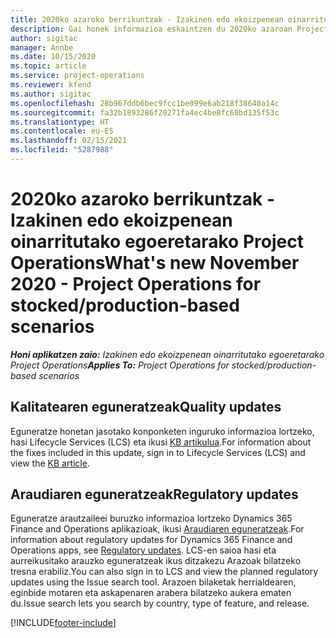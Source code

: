 ```yaml
---
title: 2020ko azaroko berrikuntzak - Izakinen edo ekoizpenean oinarritutako egoeretarako Project Operations
description: Gai honek informazioa eskaintzen du 2020ko azaroan Project Operations bertsioan eskuragarri dauden kalitate-eguneratzeei buruz, stockean eta ekoizpenean oinarritutako egoeretarako.
author: sigitac
manager: Annbe
ms.date: 10/15/2020
ms.topic: article
ms.service: project-operations
ms.reviewer: kfend
ms.author: sigitac
ms.openlocfilehash: 28b967ddb6bec9fcc1be099e6ab218f38640a14c
ms.sourcegitcommit: fa32b1893286f20271fa4ec4be8fc68bd135f53c
ms.translationtype: HT
ms.contentlocale: eu-ES
ms.lasthandoff: 02/15/2021
ms.locfileid: "5287988"
---
```

# <a name="whats-new-november-2020---project-operations-for-stockedproduction-based-scenarios"></a><span data-ttu-id="64c99-103">2020ko azaroko berrikuntzak - Izakinen edo ekoizpenean oinarritutako egoeretarako Project Operations</span><span class="sxs-lookup"><span data-stu-id="64c99-103">What's new November 2020 - Project Operations for stocked/production-based scenarios</span></span>

<span data-ttu-id="64c99-104">_**Honi aplikatzen zaio:** Izakinen edo ekoizpenean oinarritutako egoeretarako Project Operations_</span><span class="sxs-lookup"><span data-stu-id="64c99-104">_**Applies To:** Project Operations for stocked/production-based scenarios_</span></span>

## <a name="quality-updates"></a><span data-ttu-id="64c99-105">Kalitatearen eguneratzeak</span><span class="sxs-lookup"><span data-stu-id="64c99-105">Quality updates</span></span>

<span data-ttu-id="64c99-106">Eguneratze honetan jasotako konponketen inguruko informazioa lortzeko, hasi Lifecycle Services (LCS) eta ikusi [KB artikulua](https://fix.lcs.dynamics.com/Issue/Details?bugId=488609&amp;dbType=3&amp;qc=8251e8e1d5e2386de850599926c1adc3fec8e2ba25308036d22cdfe0a1c28fc7).</span><span class="sxs-lookup"><span data-stu-id="64c99-106">For information about the fixes included in this update, sign in to Lifecycle Services (LCS) and view the [KB article](https://fix.lcs.dynamics.com/Issue/Details?bugId=488609&amp;dbType=3&amp;qc=8251e8e1d5e2386de850599926c1adc3fec8e2ba25308036d22cdfe0a1c28fc7).</span></span>

## <a name="regulatory-updates"></a><span data-ttu-id="64c99-107">Araudiaren eguneratzeak</span><span class="sxs-lookup"><span data-stu-id="64c99-107">Regulatory updates</span></span>

<span data-ttu-id="64c99-108">Eguneratze arautzaileei buruzko informazioa lortzeko Dynamics 365 Finance and Operations aplikazioak, ikusi [Araudiaren eguneratzeak](https://docs.microsoft.com/dynamics365/finance/localizations/regulatory-updates).</span><span class="sxs-lookup"><span data-stu-id="64c99-108">For information about regulatory updates for Dynamics 365 Finance and Operations apps, see [Regulatory updates](https://docs.microsoft.com/dynamics365/finance/localizations/regulatory-updates).</span></span> <span data-ttu-id="64c99-109">LCS-en saioa hasi eta aurreikusitako arauzko eguneratzeak ikus ditzakezu Arazoak bilatzeko tresna erabiliz.</span><span class="sxs-lookup"><span data-stu-id="64c99-109">You can also sign in to LCS and view the planned regulatory updates using the Issue search tool.</span></span> <span data-ttu-id="64c99-110">Arazoen bilaketak herrialdearen, eginbide motaren eta askapenaren arabera bilatzeko aukera ematen du.</span><span class="sxs-lookup"><span data-stu-id="64c99-110">Issue search lets you search by country, type of feature, and release.</span></span>


[!INCLUDE[footer-include](../../includes/footer-banner.md)]
